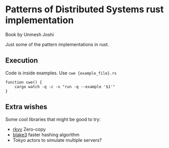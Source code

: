 # Patterns of Distributed Systems rust implementation

Book by Unmesh Joshi


Just some of the pattern implementations in rust.

## Execution

Code is inside examples. Use `cwe {example_file}.rs`


```hash
function cwe() {
    cargo watch -q -c -x "run -q --example '$1'"
}
```

## Extra wishes

Some cool libraries that might be good to try:

* [rkyv](https://rkyv.org/) Zero-copy 
* [blake3](https://www.youtube.com/watch?v=h-0KLCAEZgY) faster hashing algorithm
* Tokyo actors to simulate multiple servers?

